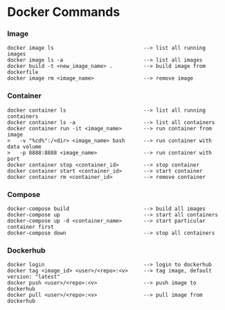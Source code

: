 # Docker Commands

### Image 
    docker image ls                             --> list all running images
    docker image ls -a                          --> list all images    
    docker build -t <new_image_name> .          --> build image from dockerfile
    docker image rm <image_name>                --> remove image

### Container 
    docker container ls                         --> list all running containers
    docker container ls -a                      --> list all containers
    docker container run -it <image_name>       --> run container from image
    >   -v "%cd%":/<dir> <image_name> bash      --> run container with data volume
    >   -p 8888:8888 <image_name>               --> run container with port
    docker container stop <container_id>        --> stop container
    docker container start <container_id>       --> start container
    docker container rm <container_id>          --> remove container

### Compose
    docker-compose build                        --> build all images
    docker-compose up                           --> start all containers
    docker-compose up -d <container_name>       --> start particular container first
    docker-compose down                         --> stop all containers

### Dockerhub
    docker login                                --> login to dockerhub
    docker tag <image_id> <user>/<repo>:<v>     --> tag image, default version: "latest"
    docker push <user>/<repo>:<v>               --> push image to dockerhub
    docker pull <user>/<repo>:<v>               --> pull image from dockerhub